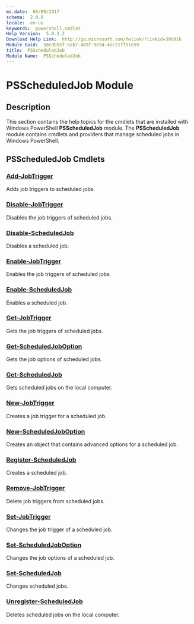 ```yaml
---
ms.date:  06/09/2017
schema:  2.0.0
locale:  en-us
keywords:  powershell,cmdlet
Help Version:  5.0.2.2
Download Help Link:  http://go.microsoft.com/fwlink/?linkid=390816
Module Guid:  50cdb55f-5ab7-489f-9e94-4ec21ff51e59
title:  PSScheduledJob
Module Name:  PSScheduledJob
---
```

# PSScheduledJob Module

## Description
This section contains the help topics for the cmdlets that are installed with Windows PowerShell **PSScheduledJob** module. The **PSScheduledJob** module contains cmdlets and providers that manage scheduled jobs in Windows PowerShell.

## PSScheduledJob Cmdlets

### [Add-JobTrigger](Add-JobTrigger.md)

Adds job triggers to scheduled jobs.


### [Disable-JobTrigger](Disable-JobTrigger.md)

Disables the job triggers of scheduled jobs.


### [Disable-ScheduledJob](Disable-ScheduledJob.md)

Disables a scheduled job.


### [Enable-JobTrigger](Enable-JobTrigger.md)

Enables the job triggers of scheduled jobs.


### [Enable-ScheduledJob](Enable-ScheduledJob.md)

Enables a scheduled job.


### [Get-JobTrigger](Get-JobTrigger.md)

Gets the job triggers of scheduled jobs.


### [Get-ScheduledJobOption](Get-ScheduledJobOption.md)

Gets the job options of scheduled jobs.


### [Get-ScheduledJob](Get-ScheduledJob.md)

Gets scheduled jobs on the local computer.


### [New-JobTrigger](New-JobTrigger.md)

Creates a job trigger for a scheduled job.


### [New-ScheduledJobOption](New-ScheduledJobOption.md)

Creates an object that contains advanced options for a scheduled job.


### [Register-ScheduledJob](Register-ScheduledJob.md)

Creates a scheduled job.


### [Remove-JobTrigger](Remove-JobTrigger.md)

Delete job triggers from scheduled jobs.


### [Set-JobTrigger](Set-JobTrigger.md)

Changes the job trigger of a scheduled job.


### [Set-ScheduledJobOption](Set-ScheduledJobOption.md)

Changes the job options of a scheduled job.


### [Set-ScheduledJob](Set-ScheduledJob.md)

Changes scheduled jobs.


### [Unregister-ScheduledJob](Unregister-ScheduledJob.md)

Deletes scheduled jobs on the local computer.